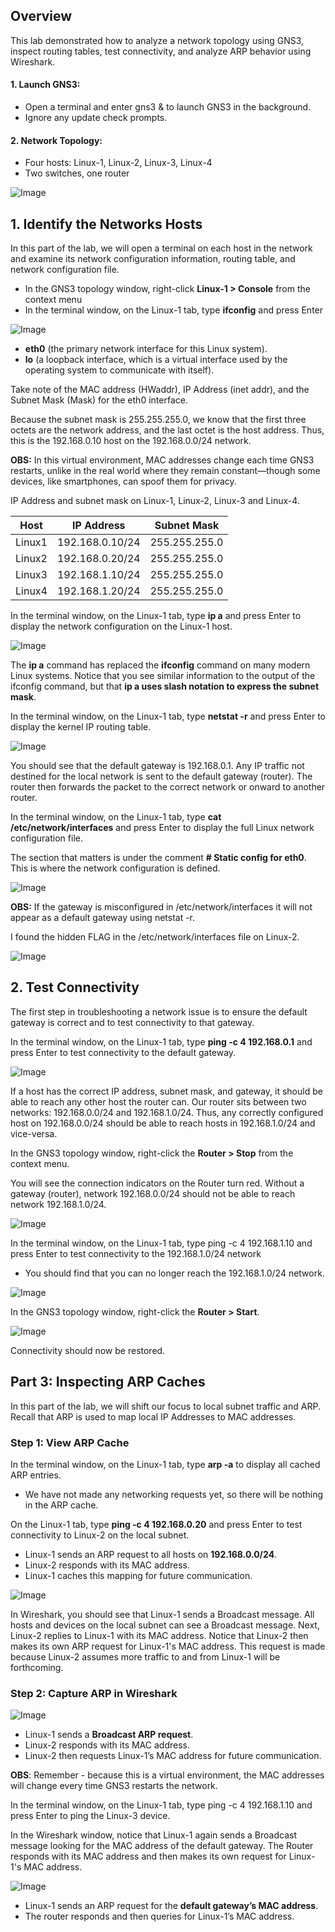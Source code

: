 ## Overview
This lab demonstrated how to analyze a network topology using GNS3, inspect routing tables, test connectivity, and analyze ARP behavior using Wireshark.

#### 1. Launch GNS3:

  * Open a terminal and enter gns3 & to launch GNS3 in the background.
  * Ignore any update check prompts.
  
#### 2. Network Topology:

  * Four hosts: Linux-1, Linux-2, Linux-3, Linux-4
  * Two switches, one router

![Image](https://github.com/user-attachments/assets/f02c2524-da4f-4e11-b2a9-6a966391a8b4)


## 1. **Identify the Networks Hosts**

In this part of the lab, we will open a terminal on each host in the network and examine its network configuration information, routing table, and network configuration file.

  * In the GNS3 topology window, right-click **Linux-1 > Console** from the context menu
  * In the terminal window, on the Linux-1 tab, type **ifconfig** and press Enter
  
![Image](https://github.com/user-attachments/assets/01e6e98c-7547-4b94-99cf-11fb0bfd1d07)

  * **eth0** (the primary network interface for this Linux system).
  * **lo** (a loopback interface, which is a virtual interface used by the operating system to communicate with itself).

Take note of the MAC address (HWaddr), IP Address (inet addr), and the Subnet Mask (Mask) for the eth0 interface.

Because the subnet mask is 255.255.255.0, we know that the first three octets are the network address, and the last octet is the host address. Thus, this is the 192.168.0.10 host on the 192.168.0.0/24 network.

**OBS:** In this virtual environment, MAC addresses change each time GNS3 restarts, unlike in the real world where they remain constant—though some devices, like smartphones, can spoof them for privacy.

IP Address and subnet mask on Linux-1, Linux-2, Linux-3 and Linux-4.

| Host   | IP Address       | Subnet Mask        |
|--------|-----------------|--------------------|
| Linux1 | 192.168.0.10/24 | 255.255.255.0     |
| Linux2 | 192.168.0.20/24 | 255.255.255.0     |
| Linux3 | 192.168.1.10/24 | 255.255.255.0     |
| Linux4 | 192.168.1.20/24 | 255.255.255.0     |

In the terminal window, on the Linux-1 tab, type **ip a** and press Enter to display the network configuration on the Linux-1 host.

![Image](https://github.com/user-attachments/assets/b4c66542-95fa-4318-add0-cc8189edb007)

The **ip a** command has replaced the **ifconfig** command on many modern Linux systems. Notice that you see similar information to the output of the ifconfig command, but that **ip a uses slash notation to express the subnet mask**.

In the terminal window, on the Linux-1 tab, type **netstat -r** and press Enter to display the kernel IP routing table.

![Image](https://github.com/user-attachments/assets/75904ee0-f25c-48d3-b989-de1ffbd5067b)

You should see that the default gateway is 192.168.0.1. Any IP traffic not destined for the local network is sent to the default gateway (router). The router then forwards the packet to the correct network or onward to another router.

In the terminal window, on the Linux-1 tab, type **cat /etc/network/interfaces** and press Enter to display the full Linux network configuration file.

The section that matters is under the comment **# Static config for eth0**. This is where the network configuration is defined.

![Image](https://github.com/user-attachments/assets/8f186271-e49b-4aad-b286-1bde53380545)

**OBS:** If the gateway is misconfigured in /etc/network/interfaces it will not appear as a default gateway using netstat -r.

I found the hidden FLAG in the /etc/network/interfaces file on Linux-2.

![Image](https://github.com/user-attachments/assets/129aa7b2-3101-4910-940d-5a1384979683)


## 2. **Test Connectivity**

The first step in troubleshooting a network issue is to ensure the default gateway is correct and to test connectivity to that gateway.

In the terminal window, on the Linux-1 tab, type **ping -c 4 192.168.0.1** and press Enter to test connectivity to the default gateway.

![Image](https://github.com/user-attachments/assets/4957dff0-ce88-4a78-9692-11886f8450ea)

  If a host has the correct IP address, subnet mask, and gateway, it should be able to reach any other host the router can. Our router sits between two networks: 192.168.0.0/24 and 192.168.1.0/24. Thus, any correctly configured host on 192.168.0.0/24 should be able to reach hosts in 192.168.1.0/24 and vice-versa.

In the GNS3 topology window, right-click the **Router > Stop** from the context menu.

You will see the connection indicators on the Router turn red. Without a gateway (router), network 192.168.0.0/24 should not be able to reach network 192.168.1.0/24.

![Image](https://github.com/user-attachments/assets/ababf836-ac8d-4faa-9029-c1937f962f5f)

In the terminal window, on the Linux-1 tab, type ping -c 4 192.168.1.10 and press Enter to test connectivity to the 192.168.1.0/24 network

  * You should find that you can no longer reach the 192.168.1.0/24 network.


![Image](https://github.com/user-attachments/assets/5e6dc894-e746-427f-a599-1e9e500481cd)

In the GNS3 topology window, right-click the **Router > Start**.

![Image](https://github.com/user-attachments/assets/69bd43d9-6401-4ad7-aaa4-03e3651f9ce7)

Connectivity should now be restored.


## **Part 3: Inspecting ARP Caches**

In this part of the lab, we will shift our focus to local subnet traffic and ARP. Recall that ARP is used to map local IP Addresses to MAC addresses.

### Step 1: View ARP Cache

In the terminal window, on the Linux-1 tab, type **arp -a** to display all cached ARP entries.

  * We have not made any networking requests yet, so there will be nothing in the ARP cache.

On the Linux-1 tab, type **ping -c 4 192.168.0.20** and press Enter to test connectivity to Linux-2 on the local subnet.

  * Linux-1 sends an ARP request to all hosts on **192.168.0.0/24**.
  * Linux-2 responds with its MAC address.
  * Linux-1 caches this mapping for future communication.

![Image](https://github.com/user-attachments/assets/51a3f8a0-a71f-46ef-a7f2-7182c377c635)

In Wireshark, you should see that Linux-1 sends a Broadcast message. All hosts and devices on the local subnet can see a Broadcast message. Next, Linux-2 replies to Linux-1 with its MAC address. Notice that Linux-2 then makes its own ARP request for Linux-1's MAC address. This request is made because Linux-2 assumes more traffic to and from Linux-1 will be forthcoming.


### Step 2: Capture ARP in Wireshark
![Image](https://github.com/user-attachments/assets/6cf150d1-5e76-4b02-a187-3f568cea0364)

  * Linux-1 sends a **Broadcast ARP request**.
  * Linux-2 responds with its MAC address.
  * Linux-2 then requests Linux-1’s MAC address for future communication.

**OBS**: Remember - because this is a virtual environment, the MAC addresses will change every time GNS3 restarts the network.

In the terminal window, on the Linux-1 tab, type ping -c 4 192.168.1.10 and press Enter to ping the Linux-3 device.

In the Wireshark window, notice that Linux-1 again sends a Broadcast message looking for the MAC address of the default gateway. The Router responds with its MAC address and then makes its own request for Linux-1's MAC address.

![Image](https://github.com/user-attachments/assets/cb401b12-1c60-472a-ba74-6dc5ac22e3ca)

  * Linux-1 sends an ARP request for the **default gateway’s MAC address**.
  * The router responds and then queries for Linux-1’s MAC address.
